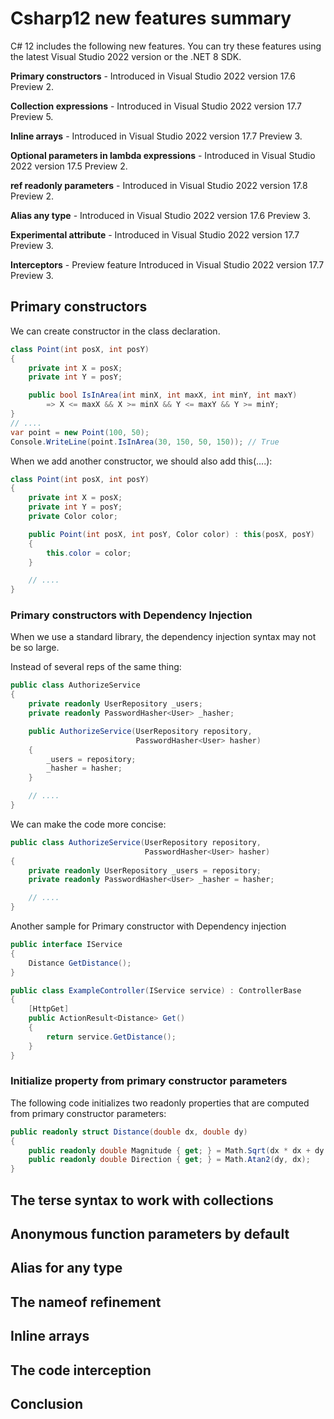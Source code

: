 # Csharp12 new features summary

C# 12 includes the following new features. You can try these features using the latest Visual Studio 2022 version or the .NET 8 SDK.

**Primary constructors** - Introduced in Visual Studio 2022 version 17.6 Preview 2.

**Collection expressions** - Introduced in Visual Studio 2022 version 17.7 Preview 5.

**Inline arrays** - Introduced in Visual Studio 2022 version 17.7 Preview 3.

**Optional parameters in lambda expressions** - Introduced in Visual Studio 2022 version 17.5 Preview 2.

**ref readonly parameters** - Introduced in Visual Studio 2022 version 17.8 Preview 2.

**Alias any type** - Introduced in Visual Studio 2022 version 17.6 Preview 3.

**Experimental attribute** - Introduced in Visual Studio 2022 version 17.7 Preview 3.

**Interceptors** - Preview feature Introduced in Visual Studio 2022 version 17.7 Preview 3.

## Primary constructors

We can create constructor in the class declaration.

```csharp
class Point(int posX, int posY)
{
    private int X = posX;
    private int Y = posY;

    public bool IsInArea(int minX, int maxX, int minY, int maxY)
        => X <= maxX && X >= minX && Y <= maxY && Y >= minY;
}
// ....
var point = new Point(100, 50);
Console.WriteLine(point.IsInArea(30, 150, 50, 150)); // True
```

When we add another constructor, we should also add this(....):

```csharp
class Point(int posX, int posY)
{
    private int X = posX;
    private int Y = posY;
    private Color color;

    public Point(int posX, int posY, Color color) : this(posX, posY)
    {
        this.color = color;
    }

    // ....
}
```

###  Primary constructors with Dependency Injection

When we use a standard library, the dependency injection syntax may not be so large.

Instead of several reps of the same thing:

```csharp
public class AuthorizeService
{
    private readonly UserRepository _users;
    private readonly PasswordHasher<User> _hasher;

    public AuthorizeService(UserRepository repository,
                            PasswordHasher<User> hasher)
    {
        _users = repository;
        _hasher = hasher;
    }

    // ....
}
```

We can make the code more concise:

```csharp
public class AuthorizeService(UserRepository repository, 
                              PasswordHasher<User> hasher)
{
    private readonly UserRepository _users = repository;
    private readonly PasswordHasher<User> _hasher = hasher;

    // ....
}
```

Another sample for Primary constructor with Dependency injection

```csharp
public interface IService
{
    Distance GetDistance();
}

public class ExampleController(IService service) : ControllerBase
{
    [HttpGet]
    public ActionResult<Distance> Get()
    {
        return service.GetDistance();
    }
}
```

### Initialize property from primary constructor parameters

The following code initializes two readonly properties that are computed from primary constructor parameters:

```csharp
public readonly struct Distance(double dx, double dy)
{
    public readonly double Magnitude { get; } = Math.Sqrt(dx * dx + dy * dy);
    public readonly double Direction { get; } = Math.Atan2(dy, dx);
}
```


## The terse syntax to work with collections

## Anonymous function parameters by default

## Alias for any type

## The nameof refinement

## Inline arrays

## The code interception

## Conclusion
